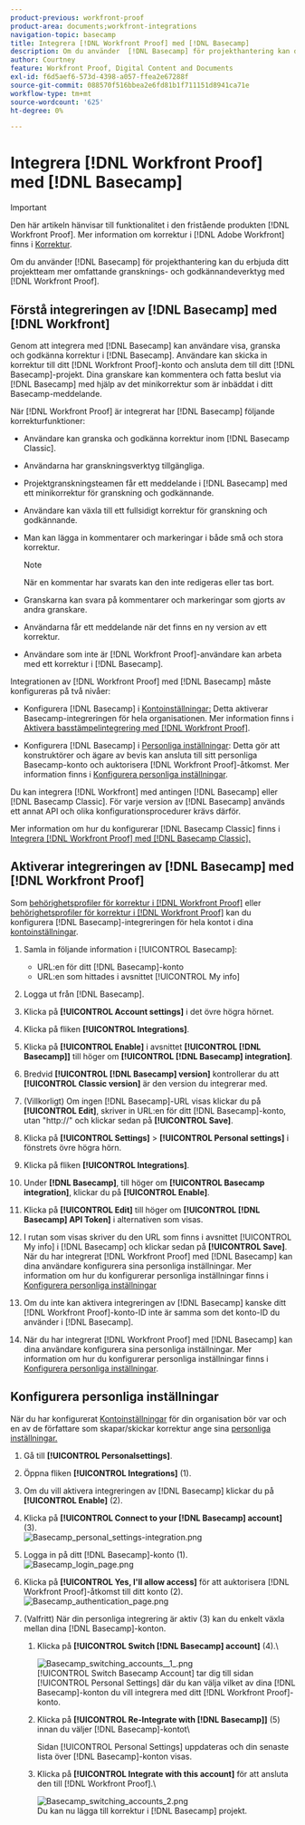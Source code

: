 ```yaml
---
product-previous: workfront-proof
product-area: documents;workfront-integrations
navigation-topic: basecamp
title: Integrera [!DNL Workfront Proof] med [!DNL Basecamp]
description: Om du använder  [!DNL Basecamp] för projekthantering kan du erbjuda dina projektteam mer gransknings- och godkännandeverktyg med  [!DNL Workfront Proof].
author: Courtney
feature: Workfront Proof, Digital Content and Documents
exl-id: f6d5aef6-573d-4398-a057-ffea2e67288f
source-git-commit: 088570f516bbea2e6fd81b1f711151d8941ca71e
workflow-type: tm+mt
source-wordcount: '625'
ht-degree: 0%

---
```


# Integrera [!DNL Workfront Proof] med [!DNL Basecamp]

>[!IMPORTANT]
>
>Den här artikeln hänvisar till funktionalitet i den fristående produkten [!DNL Workfront Proof]. Mer information om korrektur i [!DNL Adobe Workfront] finns i [Korrektur](../../../review-and-approve-work/proofing/proofing.md).

Om du använder [!DNL Basecamp] för projekthantering kan du erbjuda ditt projektteam mer omfattande gransknings- och godkännandeverktyg med [!DNL Workfront Proof].

## Förstå integreringen av [!DNL Basecamp] med [!DNL Workfront]

Genom att integrera med [!DNL Basecamp] kan användare visa, granska och godkänna korrektur i [!DNL Basecamp]. Användare kan skicka in korrektur till ditt [!DNL Workfront Proof]-konto och ansluta dem till ditt [!DNL Basecamp]-projekt. Dina granskare kan kommentera och fatta beslut via [!DNL Basecamp] med hjälp av det minikorrektur som är inbäddat i ditt Basecamp-meddelande.

När [!DNL Workfront Proof] är integrerat har [!DNL Basecamp] följande korrekturfunktioner:

* Användare kan granska och godkänna korrektur inom [!DNL Basecamp Classic].
* Användarna har granskningsverktyg tillgängliga.
* Projektgranskningsteamen får ett meddelande i [!DNL Basecamp] med ett minikorrektur för granskning och godkännande.
* Användare kan växla till ett fullsidigt korrektur för granskning och godkännande.
* Man kan lägga in kommentarer och markeringar i både små och stora korrektur.

  >[!NOTE]
  >
  >När en kommentar har svarats kan den inte redigeras eller tas bort.

* Granskarna kan svara på kommentarer och markeringar som gjorts av andra granskare.
* Användarna får ett meddelande när det finns en ny version av ett korrektur.
* Användare som inte är [!DNL Workfront Proof]-användare kan arbeta med ett korrektur i [!DNL Basecamp].

Integrationen av [!DNL Workfront Proof] med [!DNL Basecamp] måste konfigureras på två nivåer:

* Konfigurera [!DNL Basecamp] i [Kontoinställningar:](https://support.workfront.com/hc/en-us/sections/115000912147-Account-settings) Detta aktiverar Basecamp-integreringen för hela organisationen. Mer information finns i [Aktivera basstämpelintegrering med [!DNL Workfront Proof]](#enabling-the-basecamp-integration-with-workfront-proof).

* Konfigurera [!DNL Basecamp] i [Personliga inställningar](https://support.workfront.com/hc/en-us/sections/115000921168-Personal-settings): Detta gör att konstruktörer och ägare av bevis kan ansluta till sitt personliga Basecamp-konto och auktorisera [!DNL Workfront Proof]-åtkomst. Mer information finns i [Konfigurera personliga inställningar](#configuring-personal-settings).

Du kan integrera [!DNL Workfront] med antingen [!DNL Basecamp] eller [!DNL Basecamp Classic]. För varje version av [!DNL Basecamp] används ett annat API och olika konfigurationsprocedurer krävs därför.

Mer information om hur du konfigurerar [!DNL Basecamp Classic] finns i [Integrera [!DNL Workfront Proof] med [!DNL Basecamp Classic].](https://support.workfront.com/knowledge/articles/115004234707/en-us?brand_id=662728&return_to=%2Fhc%2Fen-us%2Farticles%2F115004234707)

## Aktiverar integreringen av [!DNL Basecamp] med [!DNL Workfront Proof]

Som [behörighetsprofiler för korrektur i [!DNL Workfront Proof]](../../../workfront-proof/wp-acct-admin/account-settings/proof-perm-profiles-in-wp.md) eller [behörighetsprofiler för korrektur i [!DNL Workfront Proof]](../../../workfront-proof/wp-acct-admin/account-settings/proof-perm-profiles-in-wp.md) kan du konfigurera [!DNL Basecamp]-integreringen för hela kontot i dina [kontoinställningar](https://support.workfront.com/hc/en-us/sections/115000912147-Account-settings).

1. Samla in följande information i [!UICONTROL Basecamp]:

   * URL:en för ditt [!DNL Basecamp]-konto
   * URL:en som hittades i avsnittet [!UICONTROL My info]

1. Logga ut från [!DNL Basecamp].
1. Klicka på **[!UICONTROL Account settings]** i det övre högra hörnet.
1. Klicka på fliken **[!UICONTROL Integrations]**.
1. Klicka på **[!UICONTROL Enable]** i avsnittet **[!UICONTROL [!DNL Basecamp]]** till höger om **[!UICONTROL [!DNL Basecamp] integration]**.

1. Bredvid **[!UICONTROL [!DNL Basecamp] version]** kontrollerar du att **[!UICONTROL Classic version]** är den version du integrerar med.

1. (Villkorligt) Om ingen [!DNL Basecamp]-URL visas klickar du på **[!UICONTROL Edit]**, skriver in URL:en för ditt [!DNL Basecamp]-konto, utan &quot;http://&quot; och klickar sedan på **[!UICONTROL Save]**.

1. Klicka på **[!UICONTROL Settings]** > **[!UICONTROL Personal settings]** i fönstrets övre högra hörn.

1. Klicka på fliken **[!UICONTROL Integrations]**.
1. Under **[!DNL Basecamp]**, till höger om **[!UICONTROL Basecamp integration]**, klickar du på **[!UICONTROL Enable]**.

1. Klicka på **[!UICONTROL Edit]** till höger om **[!UICONTROL [!DNL Basecamp] API Token]** i alternativen som visas.

1. I rutan som visas skriver du den URL som finns i avsnittet [!UICONTROL My info] i [!DNL Basecamp] och klickar sedan på **[!UICONTROL Save]**.\
   När du har integrerat [!DNL Workfront Proof] med [!DNL Basecamp] kan dina användare konfigurera sina personliga inställningar. Mer information om hur du konfigurerar personliga inställningar finns i [Konfigurera personliga inställningar](#configuring-personal-settings)

1. Om du inte kan aktivera integreringen av [!DNL Basecamp] kanske ditt [!DNL Workfront Proof]-konto-ID inte är samma som det konto-ID du använder i [!DNL Basecamp].
1. När du har integrerat [!DNL Workfront Proof] med [!DNL Basecamp] kan dina användare konfigurera sina personliga inställningar. Mer information om hur du konfigurerar personliga inställningar finns i [Konfigurera personliga inställningar](#configuring-personal-settings).

## Konfigurera personliga inställningar

När du har konfigurerat [Kontoinställningar](https://support.workfront.com/hc/en-us/sections/115000912147-Account-settings) för din organisation bör var och en av de författare som skapar/skickar korrektur ange sina [personliga inställningar.](https://support.workfront.com/hc/en-us/sections/115000921168-Personal-settings)

1. Gå till **[!UICONTROL Personal**&#x200B;**settings]**.

1. Öppna fliken **[!UICONTROL Integrations]** (1).
1. Om du vill aktivera integreringen av [!DNL Basecamp] klickar du på **[!UICONTROL Enable]** (2).
1. Klicka på **[!UICONTROL Connect to your [!DNL Basecamp] account]** (3).\
   ![Basecamp_personal_settings-integration.png](assets/basecamp-personal-settings-integration-350x174.png)

1. Logga in på ditt [!DNL Basecamp]-konto (1).\
   ![Basecamp_login_page.png](assets/basecamp-login-page-350x107.png)

1. Klicka på **[!UICONTROL Yes, I'll allow access]** för att auktorisera [!DNL Workfront Proof]-åtkomst till ditt konto (2).\
   ![Basecamp_authentication_page.png](assets/basecamp-authorization-page-350x173.png)

1. (Valfritt) När din personliga integrering är aktiv (3) kan du enkelt växla mellan dina [!DNL Basecamp]-konton.

   1. Klicka på **[!UICONTROL Switch [!DNL Basecamp] account]** (4).\

      ![Basecamp_switching_accounts__1_.png](assets/basecamp-switching-accounts--1--350x179.png)\
      [!UICONTROL Switch Basecamp Account] tar dig till sidan [!UICONTROL Personal Settings] där du kan välja vilket av dina [!DNL Basecamp]-konton du vill integrera med ditt [!DNL Workfront Proof]-konto.

   1. Klicka på **[!UICONTROL Re-Integrate with [!DNL Basecamp]]** (5) innan du väljer [!DNL Basecamp]-kontot\

      Sidan [!UICONTROL Personal Settings] uppdateras och din senaste lista över [!DNL Basecamp]-konton visas.

   1. Klicka på **[!UICONTROL Integrate with this account]** för att ansluta den till [!DNL Workfront Proof].\

      ![Basecamp_switching_accounts_2.png](assets/basecamp-switching-accounts-2-350x138.png)\
      Du kan nu lägga till korrektur i [!DNL Basecamp] projekt.
